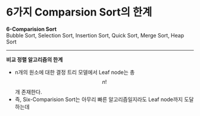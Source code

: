 # 6가지 Comparsion Sort의 한계
**6-Comparision Sort**  
Bubble Sort, Selection Sort, Insertion Sort, Quick Sort, Merge Sort, Heap Sort
___
**비교 정렬 알고리즘의 한계**

  - n개의 원소에 대한 결정 트리 모델에서 Leaf node는 총 $$n!$$개 존재한다.
  - 즉, Six-Comparision Sort는 아무리 빠른 알고리즘일지라도 Leaf node까지 도달하는데 
